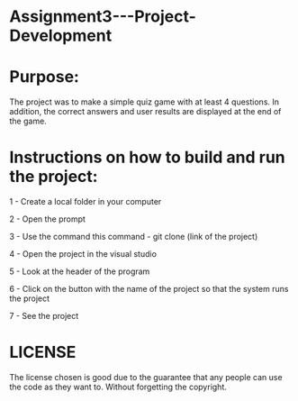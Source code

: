 # Assignment3---Project-Development

# Purpose: 
The project was to make a simple quiz game with at least 4 questions. In addition, the correct answers and user results are displayed at the end of the game.

# Instructions on how to build and run the project:
1 - Create a local folder in your computer

2 - Open the prompt

3 - Use the command this command - git clone (link of the project)

4 - Open the project in the visual studio

5 - Look at the header of the program

6 - Click on the button with the name of the project so that the system runs the project

7 - See the project

# LICENSE
The license chosen is good due to the guarantee that any people can use the code as they want to. Without forgetting the copyright.

